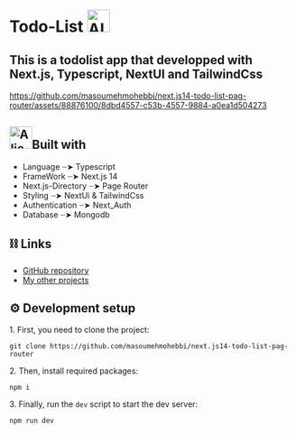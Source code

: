 
# Todo-List <img src="https://raw.githubusercontent.com/Tarikul-Islam-Anik/Animated-Fluent-Emojis/master/Emojis/Smilies/Alien%20Monster.png" alt="Alien Monster" width="40" height="40" />
<h2>This is a todolist app that developped with Next.js, Typescript, NextUI and TailwindCss</h2>
 

https://github.com/masoumehmohebbi/next.js14-todo-list-pag-router/assets/88876100/8dbd4557-c53b-4557-9884-a0ea1d504273

<h2> <img src="https://raw.githubusercontent.com/Tarikul-Islam-Anik/Animated-Fluent-Emojis/master/Emojis/Smilies/Alien.png" alt="Alien" width="40" height="40" />Built with</h2>
   <ul>
      <li>Language ┈➤ Typescript</li>
      <li>FrameWork ┈➤ Next.js 14</i>
      <li>Next.js-Directory ┈➤ Page Router</li>
      <li>Styling ┈➤ NextUi & TailwindCss</li>
      <li>Authentication ┈➤ Next_Auth</li>
      <li>Database ┈➤ Mongodb</i>
      
   </ul>

<h2>⛓ Links </h2>
<ul>
   <li>
      <a href="https://github.com/masoumehmohebbi/masoumehmohebbi/next.js14-todo-list-pag-router">GitHub repository</a>
   </li>
   <li>
      <a href="https://github.com/masoumehmohebbi/?tab=repositories">My other projects</a>
   </li>
</ul>


<h2>⚙️ Development setup</h2>
<p>1. First, you need to clone the project:</p>

```
git clone https://github.com/masoumehmohebbi/next.js14-todo-list-pag-router
```

<p>2. Then, install required packages:</p>

```
npm i
```

<p>3. Finally, run the <code>dev</code> script to start the dev server:</p>

```
npm run dev
```
